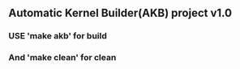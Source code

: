 ## Automatic Kernel Builder(AKB) project v1.0
### USE 'make akb' for build
### And 'make clean' for clean
